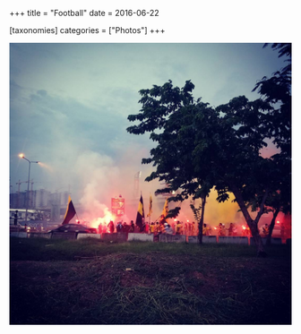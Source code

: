 +++
title = "Football"
date = 2016-06-22

[taxonomies]
categories = ["Photos"]
+++

![Football](football.jpeg)
